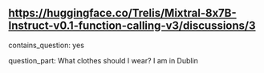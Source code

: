 ## https://huggingface.co/Trelis/Mixtral-8x7B-Instruct-v0.1-function-calling-v3/discussions/3

contains_question: yes

question_part: What clothes should I wear? I am in Dublin